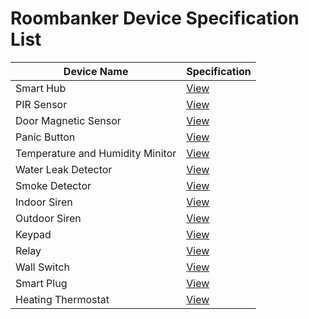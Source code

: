 # Roombanker Device Specification List  

| Device Name | Specification  |
|-----|-----|
| Smart Hub | [View](https://wiki.roombanker.com/central-units/smart-hub/specification) |
| PIR Sensor | [View](https://wiki.roombanker.com/motion-sensor/pir-sensor/specification) |
| Door Magnetic Sensor | [View](https://wiki.roombanker.com/door-sensor/door-magnetic-sensor/specification) |
| Panic Button | [View](https://wiki.roombanker.com/panic-button/panic-button/specification) |
| Temperature and Humidity Minitor | [View](https://wiki.roombanker.com/environmental-monitoring-sensor/temperature-humidity-monitor/specification) |
| Water Leak Detector | [View](https://wiki.roombanker.com/environmental-monitoring-sensor/water-leak-detector/specification) |
| Smoke Detector | [View](https://wiki.roombanker.com/environmental-monitoring-sensor/smoke-sensor/specification) |
| Indoor Siren | [View](https://wiki.roombanker.com/environmental-monitoring-sensor/smoke-sensor/specification) |
| Outdoor Siren | [View](https://wiki.roombanker.com/alarm-siren/outdoor-alarm-siren/specification) |
| Keypad | [View](https://wiki.roombanker.com/control-device/keypad/specification) |
| Relay | [View](https://wiki.roombanker.com/automation-device/relay/specification) |  
| Wall Switch | [View](https://wiki.roombanker.com/automation-device/wall-switch/specification) |  
| Smart Plug | [View](https://wiki.roombanker.com/automation-device/smart-plug/specification) | 
| Heating Thermostat | [View](https://wiki.roombanker.com/automation-device/heating-thermostat/specification) | 